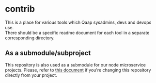 # contrib
This is a place for various tools which Qaap sysadmins, devs and devops use.  
There should be a specific readme document for each tool in a separate corresponding directory.

## As a submodule/subproject
This repository is also used as a submodule for our node microservice projects.
Please, refer to [this document](https://github.com/qaap/node-handbook/blob/master/Microservice%20Development.md#general-purpose-tools) if you're changing this repository directly from your project.
